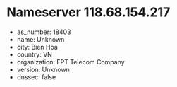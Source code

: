 # Nameserver 118.68.154.217

* as_number: 18403
* name: Unknown
* city: Bien Hoa
* country: VN
* organization: FPT Telecom Company
* version: Unknown
* dnssec: false
